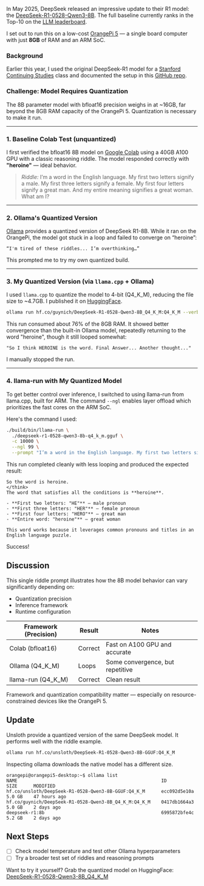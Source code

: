 In May 2025, DeepSeek released an impressive update to their R1 model: the
[DeepSeek-R1-0528-Qwen3-8B](https://huggingface.co/deepseek-ai/DeepSeek-R1-0528-Qwen3-8B).
The full baseline currently ranks in the Top-10 on the
[LLM leaderboard](https://llm-stats.com).

I set out to run this on a low-cost
[OrangePi 5](http://www.orangepi.org/html/hardWare/computerAndMicrocontrollers/details/Orange-Pi-5.html) —
a single board computer with just **8GB** of RAM and an ARM SoC.

### Background

Earlier this year, I used the original DeepSeek-R1 model for a
[Stanford Continuing Studies](https://continuingstudies.stanford.edu)
class and documented the setup in this
[GitHub repo](https://github.com/guynich/deepseek_opi5plus).

### Challenge: Model Requires Quantization

The 8B parameter model with bfloat16 precision weighs in at ~16GB, far
beyond the 8GB RAM capacity of the OrangePi 5. Quantization is necessary to
make it run.

---

### 1. Baseline Colab Test (unquantized)

I first verified the bfloat16 8B model on
[Google Colab](https://huggingface.co/deepseek-ai/DeepSeek-R1-0528-Qwen3-8B/colab)
using a 40GB A100 GPU with a classic reasoning riddle. The model responded
correctly with **"heroine"** — ideal behavior.

> *Riddle:*
> I’m a word in the English language.
> My first two letters signify a male.
> My first three letters signify a female.
> My first four letters signify a great man.
> And my entire meaning signifies a great woman.
> What am I?

---

### 2. Ollama's Quantized Version

[Ollama](https://ollama.com/library/deepseek-r1)
provides a quantized version of DeepSeek R1-8B. While it ran on the OrangePi,
the model got stuck in a loop and failed to converge on “heroine”:

```
“I'm tired of these riddles... I’m overthinking…”
```

This prompted me to try my own quantized build.

---

### 3. My Quantized Version (via `llama.cpp` + Ollama)

I used `llama.cpp` to quantize the model to 4-bit (Q4_K_M), reducing the file
size to ~4.7GB.  I published it on
[HuggingFace](https://huggingface.co/guynich/DeepSeek-R1-0528-Qwen3-8B_Q4_K_M).

```bash
ollama run hf.co/guynich/DeepSeek-R1-0528-Qwen3-8B_Q4_K_M:Q4_K_M --verbose
```
This run consumed about 76% of the 8GB RAM. It showed better convergence than
the built-in Ollama model, repeatedly returning to the word "heroine", though it
still looped somewhat:
```
"So I think HEROINE is the word. Final Answer... Another thought..."
```
I manually stopped the run.

---

### 4. llama-run with My Quantized Model

To get better control over inference, I switched to using llama-run from
llama.cpp, built for ARM.  The command `--ngl` enables layer offload which
prioritizes the fast cores on the ARM SoC.

Here's the command I used:
```bash
./build/bin/llama-run \
  ./deepseek-r1-0528-qwen3-8b-q4_k_m.gguf \
  -c 10000 \
  --ngl 99 \
  --prompt "I’m a word in the English language. My first two letters signify a male. My first three letters signify a female. My first four letters signify a great man. And my entire meaning signifies a great woman. What am I?"
```
This run completed cleanly with less looping and produced the expected result:

```console
So the word is heroine.
</think>
The word that satisfies all the conditions is **heroine**.

- **First two letters: "HE"** – male pronoun
- **First three letters: "HER"** – female pronoun
- **First four letters: "HERO"** – great man
- **Entire word: "heroine"** – great woman

This word works because it leverages common pronouns and titles in an English language puzzle.
```
Success!

## Discussion

This single riddle prompt illustrates how the 8B model behavior can vary
significantly depending on:

* Quantization precision
* Inference framework
* Runtime configuration

| Framework (Precision) | Result  | Notes                            |
|-----------------------|---------|----------------------------------|
| Colab (bfloat16)      | Correct | Fast on A100 GPU and accurate    |
| Ollama (Q4_K_M)       | Loops   | Some convergence, but repetitive |
| llama-run (Q4_K_M)    | Correct | Clean result                     |

Framework and quantization compatibility matter — especially on
resource-constrained devices like the OrangePi 5.

## Update

Unsloth provide a quantized version of the same DeepSeek model.  It performs 
well with the riddle example.
```bash
ollama run hf.co/unsloth/DeepSeek-R1-0528-Qwen3-8B-GGUF:Q4_K_M
```

Inspecting ollama downloads the native model has a different size.
```console
orangepi@orangepi5-desktop:~$ ollama list
NAME                                                     ID              SIZE      MODIFIED     
hf.co/unsloth/DeepSeek-R1-0528-Qwen3-8B-GGUF:Q4_K_M      ecc092d5e10a    5.0 GB    47 hours ago    
hf.co/guynich/DeepSeek-R1-0528-Qwen3-8B_Q4_K_M:Q4_K_M    0417db1664a3    5.0 GB    2 days ago      
deepseek-r1:8b                                           6995872bfe4c    5.2 GB    2 days ago  
```

## Next Steps

- [ ] Check model temperature and test other Ollama hyperparameters
- [ ] Try a broader test set of riddles and reasoning prompts

Want to try it yourself? Grab the quantized model on HuggingFace:
[DeepSeek-R1-0528-Qwen3-8B_Q4_K_M](https://huggingface.co/guynich/DeepSeek-R1-0528-Qwen3-8B_Q4_K_M)
